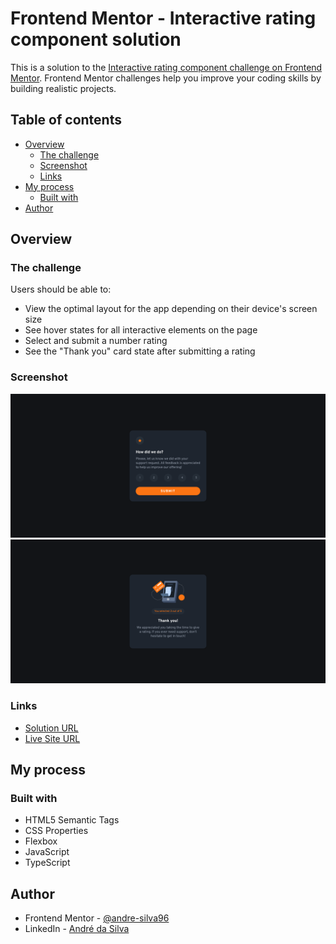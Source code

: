 # Frontend Mentor - Interactive rating component solution

This is a solution to the [Interactive rating component challenge on Frontend Mentor](https://www.frontendmentor.io/challenges/interactive-rating-component-koxpeBUmI). Frontend Mentor challenges help you improve your coding skills by building realistic projects. 

## Table of contents

- [Overview](#overview)
  - [The challenge](#the-challenge)
  - [Screenshot](#screenshot)
  - [Links](#links)
- [My process](#my-process)
  - [Built with](#built-with)
- [Author](#author)

## Overview

### The challenge

Users should be able to:

- View the optimal layout for the app depending on their device's screen size
- See hover states for all interactive elements on the page
- Select and submit a number rating
- See the "Thank you" card state after submitting a rating

### Screenshot

![Photo Project](./public/assets/images/screenshot-00.png)
![Photo Project Thank you Page](./public/assets/images/screenshot-01.png)

### Links

- [Solution URL](https://github.com/andre-silva96/JavaScript-e-TypeScript/tree/main/interative-rats-component)
- [Live Site URL](https://andre-silva96.github.io/JavaScript-e-TypeScript/interative-rats-component/public/index)

## My process

### Built with

- HTML5 Semantic Tags
- CSS Properties
- Flexbox
- JavaScript
- TypeScript

## Author

- Frontend Mentor - [@andre-silva96](https://www.frontendmentor.io/profile/andre-silva96)
- LinkedIn - [André da Silva](https://www.linkedin.com/in/andresilva96/)